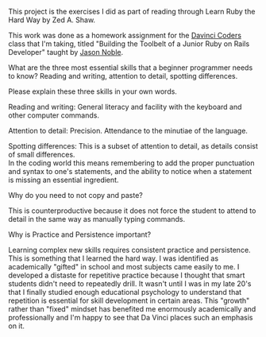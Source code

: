 This project is the exercises I did as
part of reading through Learn Ruby the 
Hard Way by Zed A. Shaw.

This work was done as a homework assignment
for the [Davinci Coders](http://www.davincicoders.com/)
class that I'm taking, titled "Building
the Toolbelt of a Junior Ruby on Rails 
Developer" taught by [Jason Noble](http://jasonnoble.org).

What are the three most essential skills that a beginner programmer needs to know?
Reading and writing, attention to detail, spotting differences.


Please explain these three skills in your own words.

Reading and writing:  General literacy and facility with the keyboard and other computer commands.

Attention to detail:  Precision.  Attendance to the minutiae of the language.  

Spotting differences:  This is a subset of attention to detail, as details consist of small differences.  
In the coding world this means remembering to add the proper punctuation and syntax to one's statements,
and the ability to notice when a statement is missing an essential ingredient.



Why do you need to not copy and paste?

This is counterproductive because it does not force the student to attend to detail in the same 
way as manually typing commands.  



Why is Practice and Persistence important?

Learning complex new skills requires consistent practice and
persistence.  This is something that I learned the hard way.
I was identified as academically "gifted" in school and most 
subjects came easily to me.  I developed a distaste for repetitive
practice because I thought that smart students didn't need to 
repeatedly drill.  It wasn't until I was in my late 20's that
I finally studied enough educational psychology to understand
that repetition is essential for skill development in certain areas.
This "growth" rather than "fixed" mindset has benefited me enormously
academically and professionally and I'm happy to see that Da Vinci
places such an emphasis on it.  



